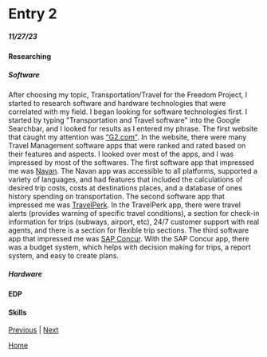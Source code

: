 # Entry 2
##### 11/27/23

#### Researching 
##### Software
After choosing my topic, Transportation/Travel for the Freedom Project, I started to research software and hardware technologies that were correlated with my field. I began looking for software technologies first. I started by typing "Transportation and Travel software" into the Google Searchbar, and I looked for results as I entered my phrase. The first website that caught my attention was ["G2.com"](https://www.g2.com/categories/travel-management). In the website, there were many Travel Management software apps that were ranked and rated based on their features and aspects. I looked over most of the apps, and I was impressed by most of the softwares. The first software app that impressed me was [Navan](https://navan.com/). The Navan app was accessible to all platforms, supported a variety of languages, and had features that included the calculations of desired trip costs, costs at destinations places, and a database of ones history spending on transportation. The second software app that impressed me was [TravelPerk](https://www.travelperk.com/). In the TravelPerk app, there were travel alerts (provides warning of specific travel conditions), a section for check-in information for trips (subways, airport, etc), 24/7 customer support with real agents, and there is a section for flexible trip sections. The third software app that impressed me was [SAP Concur](https://www.concur.com/). With the SAP Concur app, there was a budget system, which helps with decision making for trips, a report system, and easy to create plans. 

##### Hardware

#### EDP


#### Skills


[Previous](entry01.md) | [Next](entry03.md)

[Home](../README.md)
